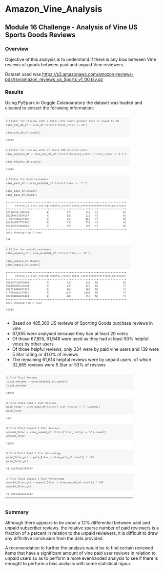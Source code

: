 # Amazon_Vine_Analysis
## Module 16 Challenge - Analysis of Vine US Sports Goods Reviews

### Overview
Objective of this analysis is to understand if there is any bias between Vine reviews of goods between paid and unpaid Vine reviewers.

Dataset used was https://s3.amazonaws.com/amazon-reviews-pds/tsv/amazon_reviews_us_Sports_v1_00.tsv.gz

### Results
Using PySpark in Goggle Colaboaratory the dataset was loaded and cleaned to extract the following information:

![SS1](/Resources/PySparkScreen1.PNG)


- Based on 485,360 US reviews of Sporting Goods purchase reviews in vine
- 67,855 were analysed because they had at least 20 votes
- Of those 67,855, 61,948 were used as they had at least 50% helpful votes by other users
- Of those helpful reviews, only 334 were by paid vine users and 139 were 5 Star rating or 41.6% of reviews
- The remaining 61,614 helpful reviews were by unpaid users, of which 32,665 reviews were 5 Star or 53% of reviews

![SS1](/Resources/PySparkScreen2.PNG)

### Summary
Although there appears to be about a 12% differential between paid and unpaid subscriber reviews, the relative sparse number of paid reviewers is a fraction of a percent in relation to the unpaid reviewers, it is difficult to draw any diffinitive conclusion from the data provided.

A recomendation to further the analysis would be to find certain reviewed items that have a significant amount of vine paid user reviews in relation to unpaid users so as to perform a more evenhanded analysis to see if there is enought to perform a bias analysis with some statistical rigour.



